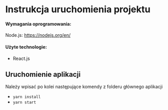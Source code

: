# Instrukcja uruchomienia projektu

#### Wymagania oprogramowania:
Node.js:
https://nodejs.org/en/

#### Użyte technologie:
- React.js

## Uruchomienie aplikacji

Należy wpisać po kolei następujące komendy z folderu głównego aplikacji
* `yarn install`
* `yarn start`

